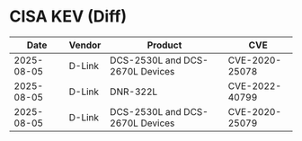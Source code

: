 # CISA KEV (Diff)

| Date | Vendor | Product | CVE |
| ---- | ------ | ------- | --- |
| 2025-08-05 | D-Link | DCS-2530L and DCS-2670L Devices | CVE-2020-25078 |
| 2025-08-05 | D-Link | DNR-322L | CVE-2022-40799 |
| 2025-08-05 | D-Link | DCS-2530L and DCS-2670L Devices | CVE-2020-25079 |
